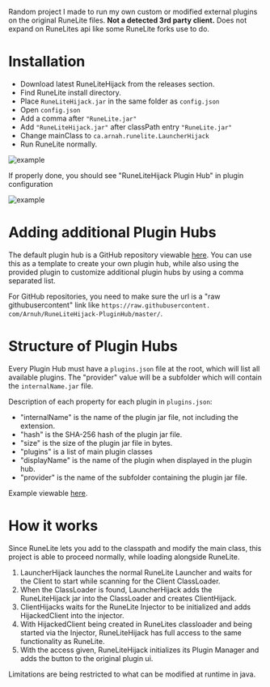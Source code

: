 Random project I made to run my own custom or modified external plugins on the original RuneLite files.
**Not a detected 3rd party client.** Does not expand on RuneLites api like some RuneLite forks use to do.

# Installation

- Download latest RuneLiteHijack from the releases section.
- Find RuneLite install directory.
- Place `RuneLiteHijack.jar` in the same folder as `config.json`
- Open `config.json`
- Add a comma after `"RuneLite.jar"`
- Add `"RuneLiteHijack.jar"` after classPath entry `"RuneLite.jar"`
- Change mainClass to `ca.arnah.runelite.LauncherHijack`
- Run RuneLite normally.

![example](https://im.arnah.ca/3cB8zf5ZaE.png)

If properly done, you should see "RuneLiteHijack Plugin Hub" in plugin configuration

![example](https://im.arnah.ca/Bn1tEIgJLC9rWGF.png)

# Adding additional Plugin Hubs

The default plugin hub is a GitHub repository viewable [here](https://github.com/Arnuh/RuneLiteHijack-PluginHub). You can use this as a template to create
your own plugin hub, while also using the provided plugin to customize additional plugin hubs by using a comma separated list.

For GitHub repositories, you need to make sure the url is a "raw githubusercontent" link like `https://raw.githubusercontent.
com/Arnuh/RuneLiteHijack-PluginHub/master/`.

# Structure of Plugin Hubs

Every Plugin Hub must have a `plugins.json` file at the root, which will list all available plugins. The "provider" value will be a subfolder which will
contain the `internalName.jar` file.

Description of each property for each plugin in `plugins.json`:

- "internalName" is the name of the plugin jar file, not including the extension.
- "hash" is the SHA-256 hash of the plugin jar file.
- "size" is the size of the plugin jar file in bytes.
- "plugins" is a list of main plugin classes
- "displayName" is the name of the plugin when displayed in the plugin hub.
- "provider" is the name of the subfolder containing the plugin jar file.

Example viewable [here](https://github.com/Arnuh/RuneLiteHijack-PluginHub/tree/master).

# How it works

Since RuneLite lets you add to the classpath and modify the main class, this project is able to proceed normally, while loading alongside RuneLite.

1. LauncherHijack launches the normal RuneLite Launcher and waits for the Client to start while scanning for the Client ClassLoader.
2. When the ClassLoader is found, LauncherHijack adds the RuneLiteHijack jar into the ClassLoader and creates ClientHijack.
3. ClientHijacks waits for the RuneLite Injector to be initialized and adds HijackedClient into the injector.
4. With HijackedClient being created in RuneLites classloader and being started via the Injector, RuneLiteHijack has full access to the same functionality as
   RuneLite.
5. With the access given, RuneLiteHijack initializes its Plugin Manager and adds the button to the original plugin ui.

Limitations are being restricted to what can be modified at runtime in java.